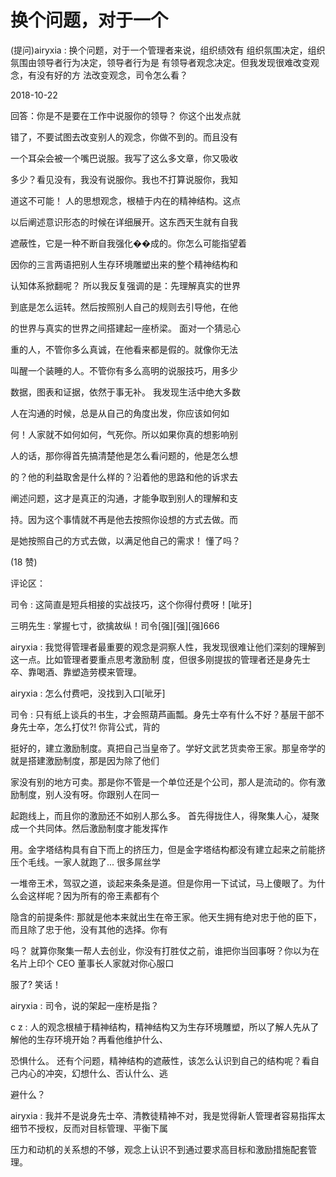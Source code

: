 # 换个问题，对于一个

(提问)airyxia : 换个问题，对于一个管理者来说，组织绩效有 组织氛围决定，组织氛围由领导者行为决定，领导者行为是 有领导者观念决定。但我发现很难改变观念，有没有好的方 法改变观念，司令怎么看？

2018-10-22

回答：你是不是要在工作中说服你的领导？ 你这个出发点就

错了，不要试图去改变别人的观念，你做不到的。而且没有

一个耳朵会被一个嘴巴说服。我写了这么多文章，你又吸收

多少？看见没有，我没有说服你。我也不打算说服你，我知

道这不可能！ 人的思想观念，根植于内在的精神结构。这点

以后阐述意识形态的时候在详细展开。这东西天生就有自我

遮蔽性，它是一种不断自我强化��成的。你怎么可能指望着

因你的三言两语把别人生存环境雕塑出来的整个精神结构和

认知体系掀翻呢？ 所以我反复强调的是：先理解真实的世界

到底是怎么运转。然后按照别人自己的规则去引导他，在他

的世界与真实的世界之间搭建起一座桥梁。 面对一个猜忌心

重的人，不管你多么真诚，在他看来都是假的。就像你无法

叫醒一个装睡的人。不管你有多么高明的说服技巧，用多少

数据，图表和证据，依然于事无补。 我发现生活中绝大多数

人在沟通的时候，总是从自己的角度出发，你应该如何如

何！人家就不如何如何，气死你。所以如果你真的想影响别

人的话，那你得首先搞清楚他是怎么看问题的，他是怎么想

的？他的利益取舍是什么样的？沿着他的思路和他的诉求去

阐述问题，这才是真正的沟通，才能争取到别人的理解和支

持。因为这个事情就不再是他去按照你设想的方式去做。而

是她按照自己的方式去做，以满足他自己的需求！ 懂了吗？

(18 赞)

评论区：

司令 : 这简直是短兵相接的实战技巧，这个你得付费呀！[呲牙]

三明先生 : 掌握七寸，欲擒故纵！司令[强][强][强]666

airyxia : 我觉得管理者最重要的观念是洞察人性，我发现很难让他们深刻的理解到这一点。比如管理者要重点思考激励制 度，但很多刚提拔的管理者还是身先士卒、靠喝酒、靠塑造劳模来管理。

airyxia : 怎么付费吧，没找到入口[呲牙]

司令 : 只有纸上谈兵的书生，才会照葫芦画瓢。身先士卒有什么不好？基层干部不身先士卒，怎么打仗?! 你背公式，背的

挺好的，建立激励制度。真把自己当皇帝了。学好文武艺货卖帝王家。那皇帝学的就是搭建激励制度，那是因为除了他们

家没有别的地方可卖。那是你不管是一个单位还是个公司，那人是流动的。你有激励制度，别人没有呀。你跟别人在同一

起跑线上，而且你的激励还不如别人那么多。 首先得拢住人，得聚集人心，凝聚成一个共同体。然后激励制度才能发挥作

用。金字塔结构具有自下而上的挤压力，但是金字塔结构都没有建立起来之前能挤压个毛线。一家人就跑了... 很多屌丝学

一堆帝王术，驾驭之道，谈起来条条是道。但是你用一下试试，马上傻眼了。为什么会这样呢？因为所有的帝王素都有个

隐含的前提条件: 那就是他本来就出生在帝王家。他天生拥有绝对忠于他的臣下，而且除了忠于他，没有其他的选择。你有

吗？ 就算你聚集一帮人去创业，你没有打胜仗之前，谁把你当回事呀？你以为在名片上印个 CEO 董事长人家就对你心服口

服了? 笑话！

airyxia : 司令，说的架起一座桥是指？

c z : 人的观念根植于精神结构，精神结构又为生存环境雕塑，所以了解人先从了解他的生存环境开始？再看他维护什么、

恐惧什么。 还有个问题，精神结构的遮蔽性，该怎么认识到自己的结构呢？看自己内心的冲突，幻想什么、否认什么、逃

避什么？

airyxia : 我并不是说身先士卒、清教徒精神不对，我是觉得新人管理者容易指挥太细节不授权，反而对目标管理、平衡下属

压力和动机的关系想的不够，观念上认识不到通过要求高目标和激励措施配套管理。